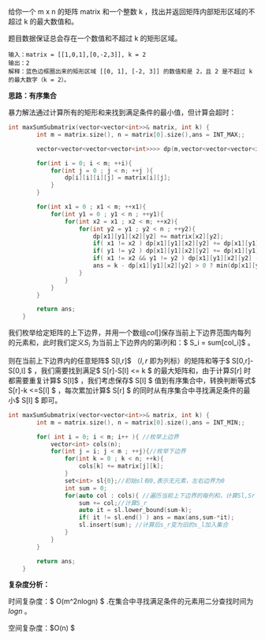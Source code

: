 给你一个 m x n 的矩阵 matrix 和一个整数 k ，找出并返回矩阵内部矩形区域的不超过 k 的最大数值和。

题目数据保证总会存在一个数值和不超过 k 的矩形区域。



```
输入：matrix = [[1,0,1],[0,-2,3]], k = 2
输出：2
解释：蓝色边框圈出来的矩形区域 [[0, 1], [-2, 3]] 的数值和是 2，且 2 是不超过 k 的最大数字（k = 2）。
```



<b>思路：有序集合</b>

暴力解法通过计算所有的矩形和来找到满足条件的最小值，但计算会超时：

```c++
int maxSumSubmatrix(vector<vector<int>>& matrix, int k) {
        int m = matrix.size(), n = matrix[0].size(),ans = INT_MAX;;

        vector<vector<vector<vector<int>>>> dp(m,vector<vector<vector<int>>>(n,vector<vector<int>>(m,vector<int>(n,INT_MAX))));

        for(int i = 0; i < m; ++i){
            for(int j = 0 ; j < n; ++j ){
                dp[i][i][i][j] = matrix[i][j];
            }
        }

        for(int x1 = 0 ; x1 < m; ++x1){
            for(int y1 = 0 ; y1 < n ; ++y1){
                for(int x2 = x1 ; x2 < m; ++x2){
                    for(int y2 = y1 ; y2 < n ; ++y2){
                        dp[x1][y1][x2][y2] += matrix[x2][y2];
                        if( x1 != x2 ) dp[x1][y1][x2][y2] += dp[x1][y1][x2-1][y2];
                        if( y1 != y2 ) dp[x1][y1][x2][y2] += dp[x1][y1][x2][y2-1];
                        if( x1 != x2 && y1 != y2 ) dp[x1][y1][x2][y2] -= dp[x1][y1][x2-1][y2-1];
                        ans = k - dp[x1][y1][x2][y2] > 0 ? min(dp[x1][y1][x2][y2],ans):ans;
                    }
                }
            }
        }

        return ans;
    }
```

我们枚举给定矩阵的上下边界，并用一个数组$col[]$保存当前上下边界范围内每列的元素和，此时我们定义$S_i$ 为当前上下边界内的第i列和：$ S_i  = sum[col_i]$ 。

则在当前上下边界内的任意矩阵$ S[l,r]$  （$l,r$ 即为列标）的矩阵和等于$ S[0,r]-S[0,l] $ ，我们需要找到满足$  S[r]-S[l] <= k $ 的最大矩阵和，由于计算$S[r]$ 时都需要重复计算$ S[l]$ ，我们考虑保存$ S[l] $ 值到有序集合中，转换判断等式$  S[r]-k <=S[l]   $ ，每次累加计算$ S[r] $ 的同时从有序集合中寻找满足条件的最小$ S[l] $ 即可。

```c++
int maxSumSubmatrix(vector<vector<int>>& matrix, int k) {
        int m = matrix.size(), n = matrix[0].size(),ans = INT_MIN;;

        for( int i = 0; i < m; i++ ){ //枚举上边界
            vector<int> cols(n);
            for(int j = i; j < m ; ++j){//枚举下边界
                for(int k = 0 ; k < n; ++k){
                    cols[k] += matrix[j][k];
                }
                set<int> sl{0};//初始sl有0,表示无元素，左右边界为0
                int sum = 0;
                for(auto col : cols){ //遍历当前上下边界的每列和，计算Sl,Sr
                    sum += col;//计算S_r
                    auto it = sl.lower_bound(sum-k); 
                    if( it != sl.end() ) ans = max(ans,sum-*it);
                    sl.insert(sum); //计算后s_r变为旧的s_l加入集合
                }
            }
        }

        return ans;
    }
```

<b>复杂度分析：</b>

时间复杂度：$ O(m^2nlogn) $ .在集合中寻找满足条件的元素用二分查找时间为$logn$ 。

空间复杂度：$O(n) $  

